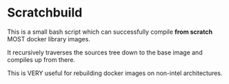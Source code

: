 Scratchbuild
============

This is a small bash script which can successfully compile **from scratch** MOST docker library images.

It recursively traverses the sources tree down to the base image and compiles up from there.

This is VERY useful for rebuilding docker images on non-intel architectures.
